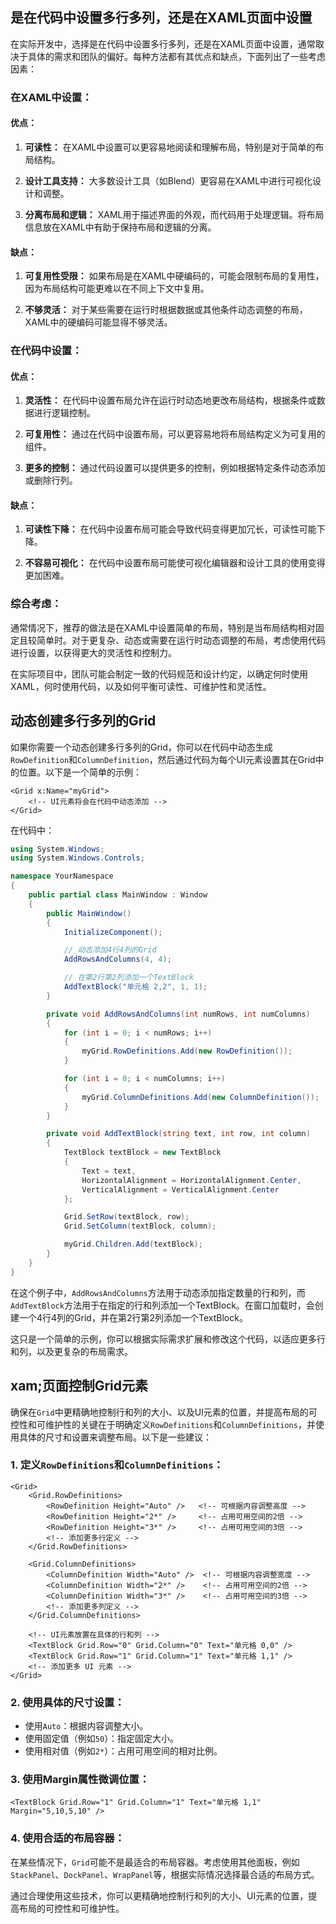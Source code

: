 ## 是在代码中设置多行多列，还是在XAML页面中设置
在实际开发中，选择是在代码中设置多行多列，还是在XAML页面中设置，通常取决于具体的需求和团队的偏好。每种方法都有其优点和缺点，下面列出了一些考虑因素：

### 在XAML中设置：

#### 优点：

1. **可读性：** 在XAML中设置可以更容易地阅读和理解布局，特别是对于简单的布局结构。

2. **设计工具支持：** 大多数设计工具（如Blend）更容易在XAML中进行可视化设计和调整。

3. **分离布局和逻辑：** XAML用于描述界面的外观，而代码用于处理逻辑。将布局信息放在XAML中有助于保持布局和逻辑的分离。

#### 缺点：

1. **可复用性受限：** 如果布局是在XAML中硬编码的，可能会限制布局的复用性，因为布局结构可能更难以在不同上下文中复用。

2. **不够灵活：** 对于某些需要在运行时根据数据或其他条件动态调整的布局，XAML中的硬编码可能显得不够灵活。

### 在代码中设置：

#### 优点：

1. **灵活性：** 在代码中设置布局允许在运行时动态地更改布局结构，根据条件或数据进行逻辑控制。

2. **可复用性：** 通过在代码中设置布局，可以更容易地将布局结构定义为可复用的组件。

3. **更多的控制：** 通过代码设置可以提供更多的控制，例如根据特定条件动态添加或删除行列。

#### 缺点：

1. **可读性下降：** 在代码中设置布局可能会导致代码变得更加冗长，可读性可能下降。

2. **不容易可视化：** 在代码中设置布局可能使可视化编辑器和设计工具的使用变得更加困难。

### 综合考虑：

通常情况下，推荐的做法是在XAML中设置简单的布局，特别是当布局结构相对固定且较简单时。对于更复杂、动态或需要在运行时动态调整的布局，考虑使用代码进行设置，以获得更大的灵活性和控制力。

在实际项目中，团队可能会制定一致的代码规范和设计约定，以确定何时使用XAML，何时使用代码，以及如何平衡可读性、可维护性和灵活性。




## 动态创建多行多列的Grid
如果你需要一个动态创建多行多列的Grid，你可以在代码中动态生成`RowDefinition`和`ColumnDefinition`，然后通过代码为每个UI元素设置其在Grid中的位置。以下是一个简单的示例：

```xaml
<Grid x:Name="myGrid">
    <!-- UI元素将会在代码中动态添加 -->
</Grid>
```

在代码中：

```csharp
using System.Windows;
using System.Windows.Controls;

namespace YourNamespace
{
    public partial class MainWindow : Window
    {
        public MainWindow()
        {
            InitializeComponent();

            // 动态添加4行4列的Grid
            AddRowsAndColumns(4, 4);

            // 在第2行第2列添加一个TextBlock
            AddTextBlock("单元格 2,2", 1, 1);
        }

        private void AddRowsAndColumns(int numRows, int numColumns)
        {
            for (int i = 0; i < numRows; i++)
            {
                myGrid.RowDefinitions.Add(new RowDefinition());
            }

            for (int i = 0; i < numColumns; i++)
            {
                myGrid.ColumnDefinitions.Add(new ColumnDefinition());
            }
        }

        private void AddTextBlock(string text, int row, int column)
        {
            TextBlock textBlock = new TextBlock
            {
                Text = text,
                HorizontalAlignment = HorizontalAlignment.Center,
                VerticalAlignment = VerticalAlignment.Center
            };

            Grid.SetRow(textBlock, row);
            Grid.SetColumn(textBlock, column);

            myGrid.Children.Add(textBlock);
        }
    }
}
```

在这个例子中，`AddRowsAndColumns`方法用于动态添加指定数量的行和列，而`AddTextBlock`方法用于在指定的行和列添加一个TextBlock。在窗口加载时，会创建一个4行4列的Grid，并在第2行第2列添加一个TextBlock。

这只是一个简单的示例，你可以根据实际需求扩展和修改这个代码，以适应更多行和列，以及更复杂的布局需求。



## xam;页面控制Grid元素
确保在`Grid`中更精确地控制行和列的大小、以及UI元素的位置，并提高布局的可控性和可维护性的关键在于明确定义`RowDefinitions`和`ColumnDefinitions`，并使用具体的尺寸和设置来调整布局。以下是一些建议：

### 1. 定义`RowDefinitions`和`ColumnDefinitions`：

```xaml
<Grid>
    <Grid.RowDefinitions>
        <RowDefinition Height="Auto" />   <!-- 可根据内容调整高度 -->
        <RowDefinition Height="2*" />     <!-- 占用可用空间的2倍 -->
        <RowDefinition Height="3*" />     <!-- 占用可用空间的3倍 -->
        <!-- 添加更多行定义 -->
    </Grid.RowDefinitions>

    <Grid.ColumnDefinitions>
        <ColumnDefinition Width="Auto" />  <!-- 可根据内容调整宽度 -->
        <ColumnDefinition Width="2*" />    <!-- 占用可用空间的2倍 -->
        <ColumnDefinition Width="3*" />    <!-- 占用可用空间的3倍 -->
        <!-- 添加更多列定义 -->
    </Grid.ColumnDefinitions>

    <!-- UI元素放置在具体的行和列 -->
    <TextBlock Grid.Row="0" Grid.Column="0" Text="单元格 0,0" />
    <TextBlock Grid.Row="1" Grid.Column="1" Text="单元格 1,1" />
    <!-- 添加更多 UI 元素 -->
</Grid>
```

### 2. 使用具体的尺寸设置：

- 使用`Auto`：根据内容调整大小。
- 使用固定值（例如`50`）：指定固定大小。
- 使用相对值（例如`2*`）：占用可用空间的相对比例。

### 3. 使用Margin属性微调位置：

```xaml
<TextBlock Grid.Row="1" Grid.Column="1" Text="单元格 1,1" Margin="5,10,5,10" />
```

### 4. 使用合适的布局容器：

在某些情况下，`Grid`可能不是最适合的布局容器。考虑使用其他面板，例如`StackPanel`、`DockPanel`、`WrapPanel`等，根据实际情况选择最合适的布局方式。

通过合理使用这些技术，你可以更精确地控制行和列的大小、UI元素的位置，提高布局的可控性和可维护性。
